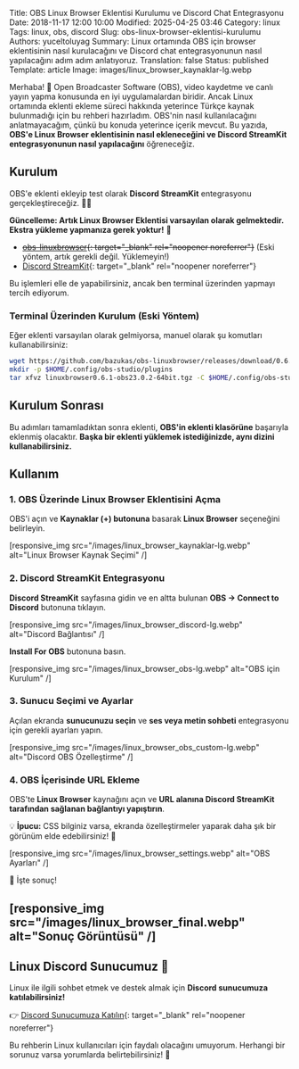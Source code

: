 Title: OBS Linux Browser Eklentisi Kurulumu ve Discord Chat Entegrasyonu
Date: 2018-11-17 12:00 10:00
Modified: 2025-04-25 03:46
Category: linux
Tags: linux, obs, discord
Slug: obs-linux-browser-eklentisi-kurulumu
Authors: yuceltoluyag
Summary: Linux ortamında OBS için browser eklentisinin nasıl kurulacağını ve Discord chat entegrasyonunun nasıl yapılacağını adım adım anlatıyoruz.
Translation: false
Status: published
Template: article
Image: images/linux_browser_kaynaklar-lg.webp


Merhaba! 🎥 Open Broadcaster Software (OBS), video kaydetme ve canlı yayın yapma konusunda en iyi uygulamalardan biridir. Ancak Linux ortamında eklenti ekleme süreci hakkında yeterince Türkçe kaynak bulunmadığı için bu rehberi hazırladım. OBS'nin nasıl kullanılacağını anlatmayacağım, çünkü bu konuda yeterince içerik mevcut. Bu yazıda, **OBS'e Linux Browser eklentisinin nasıl ekleneceğini ve Discord StreamKit entegrasyonunun nasıl yapılacağını** öğreneceğiz.



## Kurulum

OBS'e eklenti ekleyip test olarak **Discord StreamKit** entegrasyonu gerçekleştireceğiz. 🎤💬

<div class="info-box warning">
<b>Güncelleme: Artık Linux Browser Eklentisi varsayılan olarak gelmektedir. Ekstra yükleme yapmanıza gerek yoktur!</b> 🚀
</div>



- ~~[obs-linuxbrowser](https://github.com/bazukas/obs-linuxbrowser/releases){: target="_blank" rel="noopener noreferrer"}~~ (Eski yöntem, artık gerekli değil. Yüklemeyin!)
- [Discord StreamKit](https://discordapp.com/streamkit){: target="_blank" rel="noopener noreferrer"}

Bu işlemleri elle de yapabilirsiniz, ancak ben terminal üzerinden yapmayı tercih ediyorum.

### Terminal Üzerinden Kurulum (Eski Yöntem)

Eğer eklenti varsayılan olarak gelmiyorsa, manuel olarak şu komutları kullanabilirsiniz:

```bash
wget https://github.com/bazukas/obs-linuxbrowser/releases/download/0.6.1/linuxbrowser0.6.1-obs23.0.2-64bit.tgz
mkdir -p $HOME/.config/obs-studio/plugins
tar xfvz linuxbrowser0.6.1-obs23.0.2-64bit.tgz -C $HOME/.config/obs-studio/plugins/
```

## Kurulum Sonrası

Bu adımları tamamladıktan sonra eklenti, **OBS'in eklenti klasörüne** başarıyla eklenmiş olacaktır. **Başka bir eklenti yüklemek istediğinizde, aynı dizini kullanabilirsiniz.**

## Kullanım

### 1. OBS Üzerinde Linux Browser Eklentisini Açma

OBS'i açın ve **Kaynaklar (+) butonuna** basarak **Linux Browser** seçeneğini belirleyin.


[responsive_img src="/images/linux_browser_kaynaklar-lg.webp" alt="Linux Browser Kaynak Seçimi" /]
### 2. Discord StreamKit Entegrasyonu

**Discord StreamKit** sayfasına gidin ve en altta bulunan **OBS -> Connect to Discord** butonuna tıklayın.


[responsive_img src="/images/linux_browser_discord-lg.webp" alt="Discord Bağlantısı" /]

**Install For OBS** butonuna basın.


[responsive_img src="/images/linux_browser_obs-lg.webp" alt="OBS için Kurulum" /]
### 3. Sunucu Seçimi ve Ayarlar

Açılan ekranda **sunucunuzu seçin** ve **ses veya metin sohbeti** entegrasyonu için gerekli ayarları yapın.


[responsive_img src="/images/linux_browser_obs_custom-lg.webp" alt="Discord OBS Özelleştirme" /]
### 4. OBS İçerisinde URL Ekleme

OBS'te **Linux Browser** kaynağını açın ve **URL alanına Discord StreamKit tarafından sağlanan bağlantıyı yapıştırın**.

💡 **İpucu:** CSS bilginiz varsa, ekranda özelleştirmeler yaparak daha şık bir görünüm elde edebilirsiniz! 🎨


[responsive_img src="/images/linux_browser_settings.webp" alt="OBS Ayarları" /]

🎉 İşte sonuç!


[responsive_img src="/images/linux_browser_final.webp" alt="Sonuç Görüntüsü" /]
---

## Linux Discord Sunucumuz 🚀

Linux ile ilgili sohbet etmek ve destek almak için **Discord sunucumuza katılabilirsiniz!**

👉 [Discord Sunucumuza Katılın](https://discordapp.com/invite/da3Su8s){: target="_blank" rel="noopener noreferrer"}


Bu rehberin Linux kullanıcıları için faydalı olacağını umuyorum. Herhangi bir sorunuz varsa yorumlarda belirtebilirsiniz! 📢

